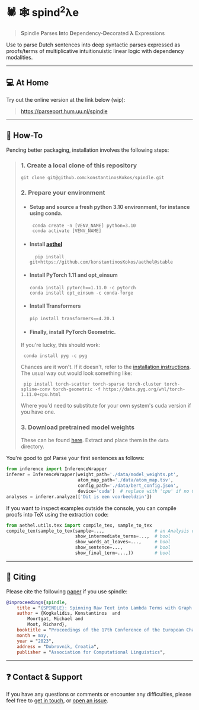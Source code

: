 # :spider: :spider_web: spind<sup>2</sup>λe
> **S**pindle **P**arses **In**to **D**ependency-**D**ecorated **λ** **E**xpressions 

Use to parse Dutch sentences into deep syntactic parses expressed as proofs/terms of multiplicative intuitionuistic linear logic with 
dependency modalities.

---

## :computer: At Home

Try out the online version at the link below (wip):

>https://parseport.hum.uu.nl/spindle

---

## :wrench: How-To

Pending better packaging, installation involves the following steps:

> ### 1. Create a local clone of this repository
>   ```
>   git clone git@github.com:konstantinosKokos/spindle.git
>  ```
> ### 2. Prepare your environment
>   * #### Setup and source a **fresh** python 3.10 environment, for instance using conda. 
>     ```
>      conda create -n [VENV_NAME] python=3.10
>      conda activate [VENV_NAME]
>      ```
>   * #### Install [aethel](https://github.com//konstantinosKokos/aethel)
>     ``` 
>       pip install git+https://github.com/konstantinosKokos/aethel@stable
>     ```
>   * #### Install PyTorch 1.11 and opt_einsum
>     ```
>     conda install pytorch==1.11.0 -c pytorch
>     conda install opt_einsum -c conda-forge
>     ```
>   * #### Install Transformers
>     ```
>     pip install transformers==4.20.1
>     ```
>   * #### Finally, install PyTorch Geometric.
>    If you're lucky, this should work:
>    ```
>     conda install pyg -c pyg
>    ```
>    Chances are it won't.
>    If it doesn't, refer to the [installation instructions](https://pytorch-geometric.readthedocs.io/en/latest/notes/installation.html).
>    The usual way out would look something like:
>    ```
>     pip install torch-scatter torch-sparse torch-cluster torch-spline-conv torch-geometric -f https://data.pyg.org/whl/torch-1.11.0+cpu.html
>    ```
>    Where you'd need to substitute for your own system's cuda version if you have one.
> ### 3. Download pretrained model weights
>   These can be found [here](https://www.dropbox.com/scl/fi/osdraor5zzcf43l2q001z/model_weights.zip?rlkey=e1bcfbji93ug4wcmx9zrlfqo0&dl=0).
>  Extract and place them in the `data` directory.

You're good to go!
Parse your first sentences as follows:
```python
from inference import InferenceWrapper
inferer = InferenceWrapper(weight_path='./data/model_weights.pt',
                           atom_map_path='./data/atom_map.tsv',
                           config_path='./data/bert_config.json', 
                           device='cuda')  # replace with 'cpu' if no GPU accelaration
analyses = inferer.analyze(['Dit is een voοrbeeldzin'])
```

If you want to inspect examples outside the console, you can compile proofs into TeX using the extraction code:
```python
from aethel.utils.tex import compile_tex, sample_to_tex
compile_tex(sample_to_tex(sample=...,                   # an Analysis object
                          show_intermediate_terms=...,  # bool
                          show_words_at_leaves=...,     # bool
                          show_sentence=...,            # bool
                          show_final_term=...,))        # bool
```

---

## :notebook: Citing
Please cite the following [paper](https://arxiv.org/abs/2302.12050) if you use spindle:

```bibtex
@inproceedings{spindle,
    title = "{SPINDLE}: Spinning Raw Text into Lambda Terms with Graph Attention",
    author = {Kogkalidis, Konstantinos  and
		Moortgat, Michael and
		Moot, Richard},
	booktitle = "Proceedings of the 17th Conference of the European Chapter of the Association for Computational Linguistics: System Demonstrations",
	month = may,
	year = "2023",
 	address = "Dubrovnik, Croatia",
    publisher = "Association for Computational Linguistics",
```

---

## :question: Contact & Support
If you have any questions or comments or encounter any difficulties, please feel free to [get in touch](k.kogkalidis@uu.nl),
or [open an issue](https://github.com/konstantinosKokos/spindle/issues/new/choose).
